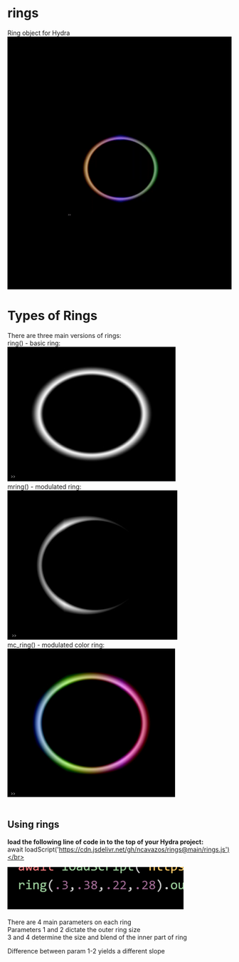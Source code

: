 # rings
Ring object for Hydra<br>
![](rings.gif)</br>
# Types of Rings</br>
There are three main versions of rings:</br>
ring() - basic ring:</br>
![](Ring_01.jpg)</br>
mring() - modulated ring: </br>
![](mRing_01.jpg)</br>
mc_ring() - modulated color ring: </br>
![](mcRing_01.jpg)</br></br>
## Using rings</br>
**load the following line of code in to the top of your Hydra project:**</br>
await loadScript('https://cdn.jsdelivr.net/gh/ncavazos/rings@main/rings.js')</br>

![](parameters.png)</br></br>
There are 4 main parameters on each ring</br>
Parameters 1 and 2 dictate the outer ring size</br>
3 and 4 determine the size and blend of the inner part of ring</br>

Difference between param 1-2 yields a different slope
